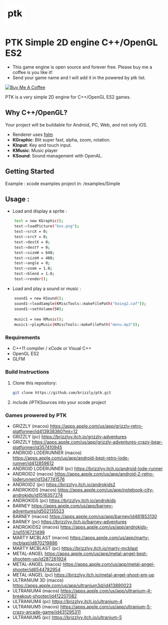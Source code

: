![Grizzly](logo.png)

# PTK Simple 2D engine C++/OpenGL ES2

- This game engine is open source and forever free. Please buy me a coffee is you like it!
- Send your game name and I will add it in the powered by ptk list.

[![Buy Me A Coffee](https://cdn.buymeacoffee.com/buttons/default-orange.png)](https://www.buymeacoffee.com/jmapp)

PTK is a very simple 2D engine for C++/OpenGL ES2 games.

## Why C++/OpenGL?

Your project will be buildable for Android, PC, Web, and not only iOS.

- Renderer uses [fglm](https://github.com/brackeen/glfm)
- **KGraphic**: Blit super fast, alpha, zoom, rotation.
- **KInput**: Key and touch input.
- **KMusic**: Music player
- **KSound**: Sound management with OpenAL.

## Getting Started

Example : xcode examples project in: /examples/Simple

## Usage : 

- Load and display a sprite :
```bash
	test = new KGraphic();
	test->loadPicture("box.png");
	test->srcX = 0;
	test->srcY = 0;
	test->destX = 0;
	test->destY = 0;
	test->sizeW = 640;
	test->sizeH = 480;
	test->angle = 0;
	test->zoom = 1.0;
	test->blend = 1.0;
	test->render();
```

- Load and play a sound or music :
```bash
	sound1 = new KSound();
	sound1->loadSample(KMiscTools::makeFilePath("boing2.caf"));
	sound1->setVolume(50);

	music1 = new KMusic();
	music1->playMusic(KMiscTools::makeFilePath("menu.mp3"));
```


### Requirements

- C++11 compiler / xCode or Visual C++
- OpenGL ES2
- GLFM

### Build Instructions

1. Clone this repository:
   ```bash
   git clone https://github.com/brizzly/ptk.git
   ```
2. include /iPTKSources into your xcode project   


### Games prowered by PTK

- GRIZZLY (macos) https://apps.apple.com/us/app/grizzly-retro-platformer/id413938360?mt=12
- GRIZZLY (pc) https://brizzlyy.itch.io/grizzly-adventures
- GRIZZLY https://apps.apple.com/us/app/grizzly-adventures-crazy-bear-platformer/id357410945
- ANDROID LODERUNNER (macos) https://apps.apple.com/us/app/android-best-retro-lode-runner/id412859612
- ANDROID LODERUNNER (pc) https://brizzlyy.itch.io/android-lode-runner
- ANDROID2 (macos) https://apps.apple.com/us/app/android-2-retro-loderunner/id1347741576
- ANDROID2 (pc) https://brizzlyy.itch.io/androkids2
- ANDROKIDS (macos) https://apps.apple.com/us/app/notebook-city-androkids/id1516357274
- ANDROKIDS (pc) https://brizzlyy.itch.io/androkids
- BARNEY https://apps.apple.com/us/app/barney-adventures/id502135523
- BARNEY (macos) https://apps.apple.com/us/app/barney/id481853130
- BARNEY (pc) https://brizzlyy.itch.io/barney-adventures
- ANDROKIDS2 (macos) https://apps.apple.com/us/app/androkids-2/id1516721499
- MARTY MCBLAST (macos) https://apps.apple.com/us/app/marty-mcblast/id870219886
- MARTY MCBLAST (pc) https://brizzlyy.itch.io/marty-mcblast
- METAL-ANGEL https://apps.apple.com/us/app/metal-angel-best-shootem-up/id287261924
- METAL-ANGEL (macos) https://apps.apple.com/us/app/metal-angel-shooter/id6544782954
- METAL-ANGEL (pc) https://brizzlyy.itch.io/metal-angel-shoot-em-up
- ULTRANIUM 3D (macos) https://apps.apple.com/us/app/ultranium3d/id413890023
- ULTRANIUM4 (macos) https://apps.apple.com/us/app/ultranium-4-breakout-shooter/id412207082
- ULTRANIUM4 (pc) https://brizzlyy.itch.io/ultranium-4
- ULTRANIUM5 (macos) https://apps.apple.com/us/app/ultranium-5-crazy-arcade-game/id431295311
- ULTRANIUM5 (pc) https://brizzlyy.itch.io/ultranium-5




